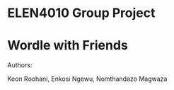 # ELEN4010 Group Project

# Wordle with Friends

Authors:

Keon Roohani, Enkosi Ngewu, Nomthandazo Magwaza


